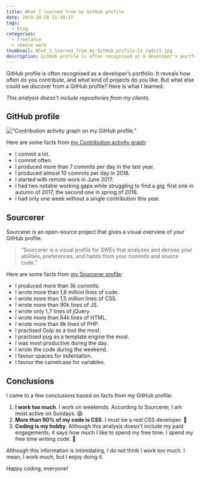```yaml
---
title: What I learned from my GitHub profile
date: 2019-10-18 11:30:27
tags:
  - blog
categories:
  - freelance
  - remote work
thumbnail: What_I_learned_from_my_GitHub_profile-2x_rq4si5.jpg
description: GitHub profile is often recognised as a developer's portfolio. It reveals how often do you contribute, and what kind of projects do you like. Here's what I learned from my GitHub profile.
---
```


GitHub profile is often recognised as a developer’s portfolio. It reveals how often do you contribute, and what kind of projects do you like. But what else could we discover from a GitHub profile? Here is what I learned.

<!-- more -->

_This analysis doesn't include repositories from my clients._

## GitHub profile

!["Contribution activity graph on my GitHub profile."](https://res.cloudinary.com/starbist/image/upload/w_720,q_100/v1571392266/GitHub_profile_Contribution_activity_graph_ridiqj.gif)

Here are some facts from [my Contribution activity graph]:

- I commit a lot.
- I commit often.
- I produced more than 7 commits per day in the last year.
- I produced almost 10 commits per day in 2018.
- I started with remote work in June 2017.
- I had two notable working gaps while struggling to find a gig: first one in autumn of 2017, the second one in spring of 2018.
- I had only one week without a single contribution this year.

## Sourcerer

Sourcerer is an open-source project that gives a visual overview of your GitHub profile.

> “Sourcerer is a visual profile for SWEs that analyzes and derives your abilities, preferences, and habits from your commits and source code.”

Here are some facts from [my Sourcerer profile]:

- I produced more than 3k commits.
- I wrote more than 1,8 million lines of code.
- I wrote more than 1,5 million lines of CSS.
- I wrote more than 90k lines of JS.
- I wrote only 1,7 lines of jQuery.
- I wrote more than 64k lines of HTML.
- I wrote more than 8k lines of PHP.
- I practised Gulp as a tool the most.
- I practised pug as a template engine the most.
- I was most productive during the day.
- I wrote the code during the weekend.
- I favour spaces for indentation.
- I favour the camelcase for variables.

## Conclusions

I came to a few conclusions based on facts from my GitHub profile:

1. **I work too much**. I work on weekends. According to Sourcerer, I am most active on Sundays. 😱
2. **More than 90% of my code is CSS**. I must be a *real* CSS developer. 💯
3. **Coding is my hobby**. Although this analysis doesn't include my paid engagements, it says how much I like to spend my free time. I spend my free time writing code. 🤔

Although this information is intimidating, I do not think I work too much. I mean, I work much, but I enjoy doing it.

Happy coding, everyone!

[my Contribution activity graph]: https://github.com/maliMirkec
[my Sourcerer profile]: https://sourcerer.io/malimirkec

